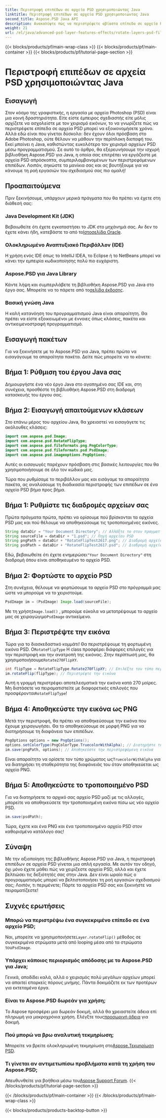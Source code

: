 ```yaml
---
title: Περιστροφή επιπέδων σε αρχεία PSD χρησιμοποιώντας Java
linktitle: Περιστροφή επιπέδων σε αρχεία PSD χρησιμοποιώντας Java
second_title: Aspose.PSD Java API
description: Ανακαλύψτε πώς να περιστρέφετε αβίαστα επίπεδα σε αρχεία PSD χρησιμοποιώντας το Aspose.PSD για Java με αυτόν τον οδηγό βήμα προς βήμα.
weight: 21
url: /el/java/advanced-psd-layer-features-effects/rotate-layers-psd-files/
---
```


{{< blocks/products/pf/main-wrap-class >}}
{{< blocks/products/pf/main-container >}}
{{< blocks/products/pf/tutorial-page-section >}}

# Περιστροφή επιπέδων σε αρχεία PSD χρησιμοποιώντας Java

## Εισαγωγή
Στον κόσμο της γραφιστικής, η εργασία με αρχεία Photoshop (PSD) είναι μια κοινή δραστηριότητα. Είτε είστε έμπειρος σχεδιαστής είτε μόλις αρχίζετε να ασχολείστε με τον χειρισμό εικόνων, το να γνωρίζετε πώς να περιστρέφετε επίπεδα σε αρχεία PSD μπορεί να εξοικονομήσετε χρόνο. Αλλά εδώ είναι που γίνεται δύσκολο: δεν έχουν όλοι πρόσβαση στο Adobe Photoshop, ούτε θέλουν να μάθουν την περίπλοκη διεπαφή του. Εκεί μπαίνει η Java, καθιστώντας ευκολότερο τον χειρισμό αρχείων PSD μέσω προγραμματισμού. Σε αυτό το άρθρο, θα εξερευνήσουμε την ισχυρή βιβλιοθήκη Aspose.PSD για Java, η οποία σας επιτρέπει να εργάζεστε με αρχεία PSD απρόσκοπτα, συμπεριλαμβανομένων των περιστρεφόμενων επιπέδων. Λοιπόν, σηκώστε τα μανίκια σας και ας βουτήξουμε για να κάνουμε τη ροή εργασιών του σχεδιασμού σας πιο ομαλή!
## Προαπαιτούμενα
Πριν ξεκινήσουμε, υπάρχουν μερικά πράγματα που θα πρέπει να έχετε στη διάθεσή σας:
### Java Development Kit (JDK)
 Βεβαιωθείτε ότι έχετε εγκαταστήσει το JDK στο μηχάνημά σας. Αν δεν το έχετε κάνει ήδη, κατεβάστε το από το[Ιστοσελίδα Oracle](https://www.oracle.com/java/technologies/javase-downloads.html).
### Ολοκληρωμένο Αναπτυξιακό Περιβάλλον (IDE)
Η χρήση ενός IDE όπως το IntelliJ IDEA, το Eclipse ή το NetBeans μπορεί να κάνει την εμπειρία κωδικοποίησης πολύ πιο ευχάριστη.
### Aspose.PSD για Java Library
 Κάντε λήψη και συμπεριλάβετε τη βιβλιοθήκη Aspose.PSD για Java στο έργο σας. Μπορείτε να το πάρετε από το[σελίδα έκδοσης](https://releases.aspose.com/psd/java/).
### Βασική γνώση Java
Η καλή κατανόηση του προγραμματισμού Java είναι απαραίτητη. Θα πρέπει να είστε εξοικειωμένοι με έννοιες όπως κλάσεις, πακέτα και αντικειμενοστραφή προγραμματισμό.
## Εισαγωγή πακέτων
Για να ξεκινήσετε με το Aspose.PSD για Java, πρέπει πρώτα να εισαγάγουμε τα απαραίτητα πακέτα. Δείτε πώς μπορείτε να το κάνετε:
## Βήμα 1: Ρύθμιση του έργου Java σας
Δημιουργήστε ένα νέο έργο Java στο αγαπημένο σας IDE και, στη συνέχεια, προσθέστε τη βιβλιοθήκη Aspose.PSD στη διαδρομή κατασκευής του έργου σας.
## Βήμα 2: Εισαγωγή απαιτούμενων κλάσεων
Στο επάνω μέρος του αρχείου Java, θα χρειαστεί να εισαγάγετε τις ακόλουθες κλάσεις:
```java
import com.aspose.psd.Image;
import com.aspose.psd.RotateFlipType;
import com.aspose.psd.fileformats.png.PngColorType;
import com.aspose.psd.fileformats.psd.PsdImage;
import com.aspose.psd.imageoptions.PngOptions;
```
Αυτές οι εισαγωγές παρέχουν πρόσβαση στις βασικές λειτουργίες που θα χρησιμοποιήσουμε σε όλο τον κώδικά μας. 

Τώρα που ρυθμίσαμε το περιβάλλον μας και εισάγαμε τα απαραίτητα πακέτα, ας αναλύσουμε τη διαδικασία περιστροφής των επιπέδων σε ένα αρχείο PSD βήμα προς βήμα.
## Βήμα 1: Ρυθμίστε τις διαδρομές αρχείων σας

Πρώτα πράγματα πρώτα, πρέπει να ορίσουμε πού βρίσκονται τα αρχεία PSD μας και πού θέλουμε να αποθηκεύσουμε τις τροποποιημένες εικόνες. 
```java
String dataDir = "Your Document Directory"; // Αλλάξτε το στον πραγματικό σας κατάλογο εγγράφων.
String sourceFile = dataDir + "1.psd"; // Πηγή αρχείου PSD
String pngPath = dataDir + "RotateFlipTest2617.png"; // Διαδρομή αρχείου PNG εξόδου
String psdPath = dataDir + "RotateFlipTest2617.psd"; // Διαδρομή αρχείου PSD εξόδου
```
 Εδώ, βεβαιωθείτε ότι έχετε ενημερώσει`"Your Document Directory"` στη διαδρομή όπου είναι αποθηκευμένο το αρχείο PSD.
## Βήμα 2: Φορτώστε το αρχείο PSD

Στη συνέχεια, θέλουμε να φορτώσουμε το αρχείο PSD στο πρόγραμμά μας ώστε να μπορούμε να το χειριστούμε.
```java
PsdImage im = (PsdImage) Image.load(sourceFile);
```
 Με τη χρήση`Image.load()` , μπορούμε εύκολα να μετατρέψουμε το αρχείο μας σε χειραγώγιμο`PsdImage` αντικείμενο.
## Βήμα 3: Περιστρέψτε την εικόνα

 Τώρα για το διασκεδαστικό κομμάτι! Θα περιστρέψουμε τη φορτωμένη εικόνα PSD. Ο`RotateFlipType` Η class προσφέρει διάφορες επιλογές για την περιστροφή και την ανατροπή της εικόνας. Στην περίπτωσή μας, θα χρησιμοποιήσουμε`Rotate270FlipXY`.
```java
int flipType = RotateFlipType.Rotate270FlipXY; // Επιλέξτε τον τύπο περιστροφής
im.rotateFlip(flipType); // Περιστρέψτε την εικόνα
```
Αυτή η γραμμή περιστρέφει αποτελεσματικά την εικόνα κατά 270 μοίρες. Μη διστάσετε να πειραματιστείτε με διαφορετικές επιλογές που προσφέρονται`RotateFlipType`!
## Βήμα 4: Αποθηκεύστε την εικόνα ως PNG

Μετά την περιστροφή, θα πρέπει να αποθηκεύσουμε την εικόνα που έχουμε χειραγωγήσει. Θα το αποθηκεύσουμε σε μορφή PNG για να διατηρήσουμε τη διαφάνεια των επιπέδων.
```java
PngOptions options = new PngOptions();
options.setColorType(PngColorType.TruecolorWithAlpha); // Διατηρήστε τη διαφάνεια
im.save(pngPath, options); // Αποθηκεύστε την περιστρεφόμενη εικόνα
```
 Είναι απαραίτητο να ορίσετε τον τύπο χρώματος ως`TruecolorWithAlpha` για να διατηρήσει τη σταθερότητα της διαφάνειάς του όταν αποθηκεύεται ως αρχείο PNG.
## Βήμα 5: Αποθηκεύστε το τροποποιημένο PSD

Για να διατηρήσετε το αρχικό σας αρχείο PSD μαζί με τις αλλαγές, μπορείτε να αποθηκεύσετε την τροποποιημένη εικόνα πίσω ως νέο αρχείο PSD.
```java
im.save(psdPath);
```
Τώρα, έχετε και ένα PNG και ένα τροποποιημένο αρχείο PSD στον καθορισμένο κατάλογο σας!
## Σύναψη
Με την αξιοποίηση της βιβλιοθήκης Aspose.PSD για Java, η περιστροφή επιπέδων σε αρχεία PSD γίνεται μια απλή εργασία. Με αυτόν τον οδηγό, όχι μόνο έχετε μάθει πώς να χειρίζεστε αρχεία PSD, αλλά και έχετε βελτιώσει τις δεξιότητές σας στην Java. Δεν είναι ωραίο πώς ο προγραμματισμός μπορεί να βελτιστοποιήσει τη ροή εργασιών σχεδιασμού σας; Λοιπόν, τι περιμένετε; Πάρτε τα αρχεία PSD σας και ξεκινήστε να πειραματίζεστε!
## Συχνές ερωτήσεις
### Μπορώ να περιστρέψω ένα συγκεκριμένο επίπεδο σε ένα αρχείο PSD;
 Ναι, μπορείτε να χρησιμοποιήσετε`Layer.rotateFlip()` μέθοδος σε συγκεκριμένα στρώματα μετά από looping μέσα από τα στρώματα του`PsdImage`.
### Υπάρχει κάποιος περιορισμός απόδοσης με το Aspose.PSD για Java;
Γενικά, αποδίδει καλά, αλλά ο χειρισμός πολύ μεγάλων αρχείων μπορεί να απαιτεί επαρκείς πόρους μνήμης. Πάντα δοκιμάζετε εκ των προτέρων για εκτεταμένα έργα.
### Είναι το Aspose.PSD δωρεάν για χρήση;
 Το Aspose προσφέρει μια δωρεάν δοκιμή, αλλά θα χρειαστείτε άδεια επί πληρωμή για μακροχρόνια χρήση. Ελέγξτε τους[προσωρινή άδεια](https://purchase.aspose.com/temporary-license/) για δοκιμή.
### Πού μπορώ να βρω αναλυτική τεκμηρίωση;
 Μπορείτε να βρείτε ολοκληρωμένη τεκμηρίωση στο[Aspose.Τεκμηρίωση PSD](https://reference.aspose.com/psd/java/).
### Τι γίνεται αν αντιμετωπίσω προβλήματα κατά τη χρήση του Aspose.PSD;
 Απευθυνθείτε για βοήθεια μέσω του[Aspose Support Forum](https://forum.aspose.com/c/psd/34).
{{< /blocks/products/pf/tutorial-page-section >}}

{{< /blocks/products/pf/main-container >}}
{{< /blocks/products/pf/main-wrap-class >}}

{{< blocks/products/products-backtop-button >}}
